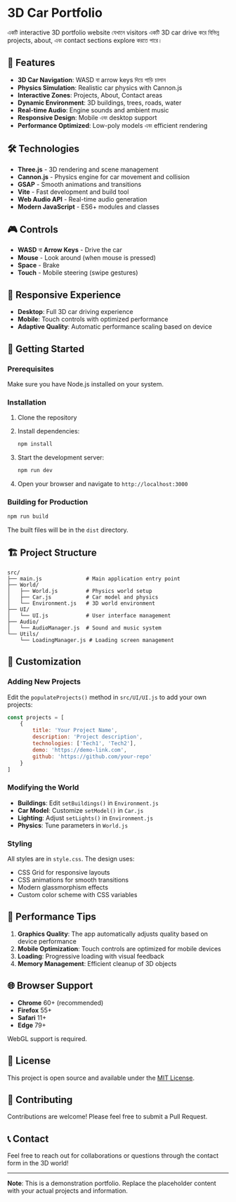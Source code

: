 # 3D Car Portfolio

একটি interactive 3D portfolio website যেখানে visitors একটি 3D car drive করে বিভিন্ন projects, about, এবং contact sections explore করতে পারে।

## 🚗 Features

- **3D Car Navigation**: WASD বা arrow keys দিয়ে গাড়ি চালান
- **Physics Simulation**: Realistic car physics with Cannon.js
- **Interactive Zones**: Projects, About, Contact areas
- **Dynamic Environment**: 3D buildings, trees, roads, water
- **Real-time Audio**: Engine sounds and ambient music
- **Responsive Design**: Mobile এবং desktop support
- **Performance Optimized**: Low-poly models এবং efficient rendering

## 🛠️ Technologies

- **Three.js** - 3D rendering and scene management
- **Cannon.js** - Physics engine for car movement and collision
- **GSAP** - Smooth animations and transitions
- **Vite** - Fast development and build tool
- **Web Audio API** - Real-time audio generation
- **Modern JavaScript** - ES6+ modules and classes

## 🎮 Controls

- **WASD** বা **Arrow Keys** - Drive the car
- **Mouse** - Look around (when mouse is pressed)
- **Space** - Brake
- **Touch** - Mobile steering (swipe gestures)

## 📱 Responsive Experience

- **Desktop**: Full 3D car driving experience
- **Mobile**: Touch controls with optimized performance
- **Adaptive Quality**: Automatic performance scaling based on device

## 🚀 Getting Started

### Prerequisites

Make sure you have Node.js installed on your system.

### Installation

1. Clone the repository
2. Install dependencies:
   ```bash
   npm install
   ```

3. Start the development server:
   ```bash
   npm run dev
   ```

4. Open your browser and navigate to `http://localhost:3000`

### Building for Production

```bash
npm run build
```

The built files will be in the `dist` directory.

## 🏗️ Project Structure

```
src/
├── main.js              # Main application entry point
├── World/
│   ├── World.js         # Physics world setup
│   ├── Car.js           # Car model and physics
│   └── Environment.js   # 3D world environment
├── UI/
│   └── UI.js            # User interface management
├── Audio/
│   └── AudioManager.js  # Sound and music system
└── Utils/
    └── LoadingManager.js # Loading screen management
```

## 🎨 Customization

### Adding New Projects

Edit the `populateProjects()` method in `src/UI/UI.js` to add your own projects:

```javascript
const projects = [
    {
        title: 'Your Project Name',
        description: 'Project description',
        technologies: ['Tech1', 'Tech2'],
        demo: 'https://demo-link.com',
        github: 'https://github.com/your-repo'
    }
]
```

### Modifying the World

- **Buildings**: Edit `setBuildings()` in `Environment.js`
- **Car Model**: Customize `setModel()` in `Car.js`
- **Lighting**: Adjust `setLights()` in `Environment.js`
- **Physics**: Tune parameters in `World.js`

### Styling

All styles are in `style.css`. The design uses:
- CSS Grid for responsive layouts
- CSS animations for smooth transitions
- Modern glassmorphism effects
- Custom color scheme with CSS variables

## 🔧 Performance Tips

1. **Graphics Quality**: The app automatically adjusts quality based on device performance
2. **Mobile Optimization**: Touch controls are optimized for mobile devices
3. **Loading**: Progressive loading with visual feedback
4. **Memory Management**: Efficient cleanup of 3D objects

## 🌐 Browser Support

- **Chrome** 60+ (recommended)
- **Firefox** 55+
- **Safari** 11+
- **Edge** 79+

WebGL support is required.

## 📄 License

This project is open source and available under the [MIT License](LICENSE).

## 🤝 Contributing

Contributions are welcome! Please feel free to submit a Pull Request.

## 📞 Contact

Feel free to reach out for collaborations or questions through the contact form in the 3D world!

---

**Note**: This is a demonstration portfolio. Replace the placeholder content with your actual projects and information.
